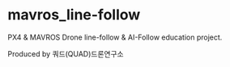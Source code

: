 # mavros_line-follow
PX4 & MAVROS Drone line-follow & AI-Follow education project.



Produced by 쿼드(QUAD)드론연구소
